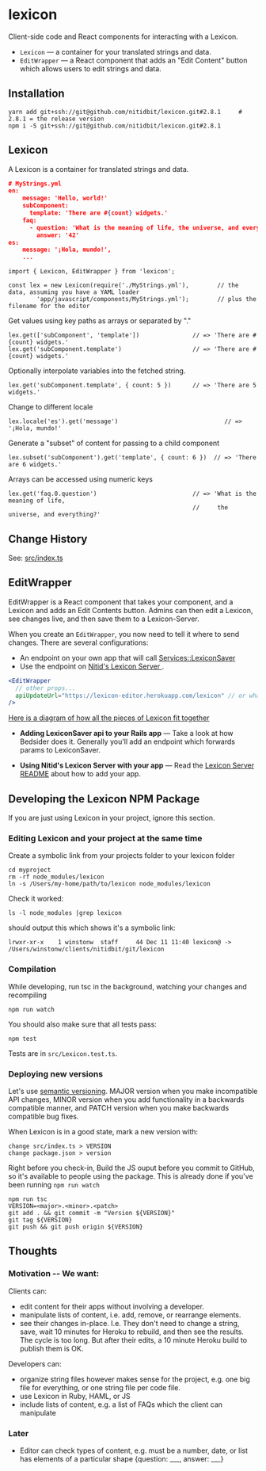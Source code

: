 lexicon
=======

Client-side code and React components for interacting with a Lexicon.

- `Lexicon` — a container for your translated strings and data.
- `EditWrapper` — a React component that adds an "Edit Content" button which allows users to edit strings and data.

Installation
------------
    yarn add git+ssh://git@github.com/nitidbit/lexicon.git#2.8.1     # 2.8.1 = the release version
    npm i -S git+ssh://git@github.com/nitidbit/lexicon.git#2.8.1

Lexicon
-------
A Lexicon is a container for translated strings and data.

```json
# MyStrings.yml
en:
    message: 'Hello, world!'
    subComponent:
      template: 'There are #{count} widgets.'
    faq:
      - question: 'What is the meaning of life, the universe, and everything?'
        answer: '42'
es:
    message: '¡Hola, mundo!',
    ...
```
    import { Lexicon, EditWrapper } from 'lexicon';

    const lex = new Lexicon(require('./MyStrings.yml'),        // the data, assuming you have a YAML loader
            'app/javascript/components/MyStrings.yml');        // plus the filename for the editor
            
Get values using key paths as arrays or separated by "."

    lex.get(['subComponent', 'template'])               // => 'There are #{count} widgets.'
    lex.get('subComponent.template')                    // => 'There are #{count} widgets.'

Optionally interpolate variables into the fetched string.

    lex.get('subComponent.template', { count: 5 })      // => 'There are 5 widgets.'

Change to different locale

    lex.locale('es').get('message')                              // => '¡Hola, mundo!'

Generate a "subset" of content for passing to a child component

    lex.subset('subComponent').get('template', { count: 6 })  // => 'There are 6 widgets.'

Arrays can be accessed using numeric keys

    lex.get('faq.0.question')                           // => 'What is the meaning of life,
                                                        //     the universe, and everything?'
Change History
--------------
See: [src/index.ts](src/index.ts)

EditWrapper
-----------
EditWrapper is a React component that takes your component, and a Lexicon and adds an Edit Contents button. Admins can then edit a Lexicon, see changes live, and then save them to a Lexicon-Server.

When you create an `EditWrapper`, you now need to tell it where to send changes. There are several configurations:

- An endpoint on your own app that will call [Services::LexiconSaver](https://github.com/nitidbit/lexicon-server/blob/master/app/services/lexicon_saver.rb)
- Use the endpoint on [ Nitid's Lexicon Server ](http://lexicon-server-staging.herokuapp.com/).

```jsx
<EditWrapper
  // other props...
  apiUpdateUrl="https://lexicon-editor.herokuapp.com/lexicon" // or whatever the correct URL is
/>
```

[Here is a diagram of how all the pieces of Lexicon fit together](LexiconComponents.png)

- **Adding LexiconSaver api to your Rails app** — Take a look at how Bedsider does it. Generally you'll add an endpoint which forwards params to LexiconSaver.

- **Using Nitid's Lexicon Server with your app** — Read the [Lexicon Server README](https://github.com/nitidbit/lexicon-server/blob/master/README.md) about how to add your app.



Developing the Lexicon NPM Package
----------------------------------

If you are just using Lexicon in your project, ignore this section.

### Editing Lexicon and your project at the same time
Create a symbolic link from your projects folder to your lexicon folder

    cd myproject
    rm -rf node_modules/lexicon
    ln -s /Users/my-home/path/to/lexicon node_modules/lexicon

Check it worked:

    ls -l node_modules |grep lexicon

should output this which shows it's a symbolic link:

    lrwxr-xr-x    1 winstonw  staff     44 Dec 11 11:40 lexicon@ -> /Users/winstonw/clients/nitidbit/git/lexicon

### Compilation

While developing, run tsc in the background, watching your changes and recompiling

    npm run watch

You should also make sure that all tests pass:

    npm test

Tests are in `src/Lexicon.test.ts`.

### Deploying new versions
Let's use [semantic versioning](https://semver.org).
MAJOR version when you make incompatible API changes,
MINOR version when you add functionality in a backwards compatible manner, and
PATCH version when you make backwards compatible bug fixes.

When Lexicon is in a good state, mark a new version with:

    change src/index.ts > VERSION
    change package.json > version

Right before you check-in, Build the JS ouput before you commit to GitHub, so it's available to
people using the package. This is already done if you've been running `npm run watch`

    npm run tsc
    VERSION=<major>.<minor>.<patch>
    git add . && git commit -m "Version ${VERSION}"
    git tag ${VERSION}
    git push && git push origin ${VERSION}


Thoughts
--------

### Motivation -- We want:

Clients can:
- edit content for their apps without involving a developer.
- manipulate lists of content, i.e. add, remove, or rearrange elements.
- see their changes in-place. I.e. They don't need to change a string, save, wait 10
  minutes for Heroku to rebuild, and then see the results. The cycle is too long. But after their
  edits, a 10 minute Heroku build to publish them is OK.

Developers can:
- organize string files however makes sense for the project, e.g. one big file for
  everything, or one string file per code file.
- use Lexicon in Ruby, HAML, or JS
- include lists of content, e.g. a list of FAQs which the client can manipulate


### Later

- Editor can check types of content, e.g. must be a number, date, or list has elements of a
  particular shape {question: ___, answer: ___}

